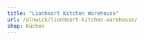 ```yaml
---
title: "Lionheart Kitchen Warehouse"
url: /alnwick/lionheart-kitchen-warehouse/
shop: Küchen
---
```

